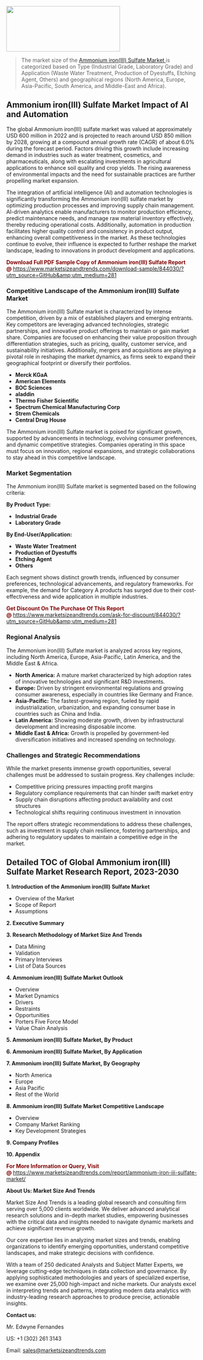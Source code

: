 <img src="https://100x100musica.es/wp-content/uploads/2024/12/Verified-Market-Reports-4-300x120.jpg" alt="" width="300" height="120" class="alignnone size-medium wp-image-100382" /><blockquote><p>The market size of the <a href="https://www.marketsizeandtrends.com/download-sample/844030/?utm_source=GitHub&amp;utm_medium=281" target="_blank">Ammonium iron(III) Sulfate Market </a>is categorized based on Type (Industrial Grade, Laboratory Grade) and Application (Waste Water Treatment, Production of Dyestuffs, Etching Agent, Others) and geographical regions (North America, Europe, Asia-Pacific, South America, and Middle-East and Africa).</p></blockquote><p><h2>Ammonium iron(III) Sulfate Market Impact of AI and Automation</h2><p>The global Ammonium iron(III) sulfate market was valued at approximately USD 600 million in 2022 and is projected to reach around USD 850 million by 2028, growing at a compound annual growth rate (CAGR) of about 6.0% during the forecast period. Factors driving this growth include increasing demand in industries such as water treatment, cosmetics, and pharmaceuticals, along with escalating investments in agricultural applications to enhance soil quality and crop yields. The rising awareness of environmental impacts and the need for sustainable practices are further propelling market expansion.</p><p>The integration of artificial intelligence (AI) and automation technologies is significantly transforming the Ammonium iron(III) sulfate market by optimizing production processes and improving supply chain management. AI-driven analytics enable manufacturers to monitor production efficiency, predict maintenance needs, and manage raw material inventory effectively, thereby reducing operational costs. Additionally, automation in production facilitates higher quality control and consistency in product output, enhancing overall competitiveness in the market. As these technologies continue to evolve, their influence is expected to further reshape the market landscape, leading to innovations in product development and applications.</p></p><p><strong><span style="color: #800000;">Download Full PDF Sample Copy of Ammonium iron(III) Sulfate Report @</span>&nbsp;</strong><a href="https://www.marketsizeandtrends.com/download-sample/844030/?utm_source=GitHub&amp;utm_medium=281">https://www.marketsizeandtrends.com/download-sample/844030/?utm_source=GitHub&amp;utm_medium=281</a></p><h3>Competitive Landscape of the Ammonium iron(III) Sulfate Market</h3><p>The Ammonium iron(III) Sulfate market is characterized by intense competition, driven by a mix of established players and emerging entrants. Key competitors are leveraging advanced technologies, strategic partnerships, and innovative product offerings to maintain or gain market share. Companies are focused on enhancing their value proposition through differentiation strategies, such as pricing, quality, customer service, and sustainability initiatives. Additionally, mergers and acquisitions are playing a pivotal role in reshaping the market dynamics, as firms seek to expand their geographical footprint or diversify their portfolios.</p><p><strong><p><ul><li>Merck KGaA </li><li> American Elements </li><li> BOC Sciences </li><li> aladdin </li><li> Thermo Fisher Scientific </li><li> Spectrum Chemical Manufacturing Corp </li><li> Strem Chemicals </li><li> Central Drug House</p></li></ul></p></strong></p><p>The Ammonium iron(III) Sulfate market is poised for significant growth, supported by advancements in technology, evolving consumer preferences, and dynamic competitive strategies. Companies operating in this space must focus on innovation, regional expansions, and strategic collaborations to stay ahead in this competitive landscape.</p><h3>Market Segmentation</h3><p>The Ammonium iron(III) Sulfate market is segmented based on the following criteria:</p><p><strong>By Product Type:</strong></p><p><strong><p><ul><li>Industrial Grade </li><li> Laboratory Grade</p></li></ul></p></strong></p><p><strong>By End-User/Application:</strong></p><p><strong><p><ul><li>Waste Water Treatment </li><li> Production of Dyestuffs </li><li> Etching Agent </li><li> Others</p></li></ul></p></strong></p><p>Each segment shows distinct growth trends, influenced by consumer preferences, technological advancements, and regulatory frameworks. For example, the demand for Category A products has surged due to their cost-effectiveness and wide application in multiple industries.</p><p><strong><span style="color: #800000;">Get Discount On The Purchase Of This Report @&nbsp;</span></strong><a href="https://www.marketsizeandtrends.com/ask-for-discount/844030/?utm_source=GitHub&amp;utm_medium=281">https://www.marketsizeandtrends.com/ask-for-discount/844030/?utm_source=GitHub&amp;utm_medium=281</a></p><h3>Regional Analysis</h3><p>The Ammonium iron(III) Sulfate market is analyzed across key regions, including North America, Europe, Asia-Pacific, Latin America, and the Middle East &amp; Africa.</p><ul><li><strong>North America:</strong> A mature market characterized by high adoption rates of innovative technologies and significant R&amp;D investments.</li><li><strong>Europe:</strong> Driven by stringent environmental regulations and growing consumer awareness, especially in countries like Germany and France.</li><li><strong>Asia-Pacific:</strong> The fastest-growing region, fueled by rapid industrialization, urbanization, and expanding consumer base in countries such as China and India.</li><li><strong>Latin America:</strong> Showing moderate growth, driven by infrastructural development and increasing disposable income.</li><li><strong>Middle East &amp; Africa:</strong> Growth is propelled by government-led diversification initiatives and increased spending on technology.</li></ul><h3>Challenges and Strategic Recommendations</h3><p>While the market presents immense growth opportunities, several challenges must be addressed to sustain progress. Key challenges include:</p><ul><li>Competitive pricing pressures impacting profit margins</li><li>Regulatory compliance requirements that can hinder swift market entry</li><li>Supply chain disruptions affecting product availability and cost structures</li><li>Technological shifts requiring continuous investment in innovation</li></ul><p>The report offers strategic recommendations to address these challenges, such as investment in supply chain resilience, fostering partnerships, and adhering to regulatory updates to maintain a competitive edge in the market.</p><h2>Detailed TOC of Global Ammonium iron(III) Sulfate Market Research Report, 2023-2030</h2><p><strong>1. Introduction of the Ammonium iron(III) Sulfate Market</strong></p><ul><li>Overview of the Market</li><li>Scope of Report</li><li>Assumptions&nbsp;</li></ul><p><strong>2. Executive Summary</strong></p><p><strong>3. Research Methodology of <strong>Market Size And Trends</strong></strong></p><ul><li>Data Mining</li><li>Validation</li><li>Primary Interviews</li><li>List of Data Sources&nbsp;</li></ul><p><strong>4. Ammonium iron(III) Sulfate Market Outlook</strong></p><ul><li>Overview</li><li>Market Dynamics</li><li>Drivers</li><li>Restraints</li><li>Opportunities</li><li>Porters Five Force Model</li><li>Value Chain Analysis&nbsp;</li></ul><p><strong>5. Ammonium iron(III) Sulfate Market, By Product</strong></p><p><strong>6. Ammonium iron(III) Sulfate Market, By Application</strong></p><p><strong>7. Ammonium iron(III) Sulfate Market, By Geography</strong></p><ul><li>North America</li><li>Europe</li><li>Asia Pacific</li><li>Rest of the World&nbsp;</li></ul><p><strong>8. Ammonium iron(III) Sulfate Market Competitive Landscape</strong></p><ul><li>Overview</li><li>Company Market Ranking</li><li>Key Development Strategies&nbsp;</li></ul><p><strong>9. Company Profiles</strong></p><p><strong>10. Appendix</strong></p><p><strong><span style="color: #800000;">For More Information or Query, Visit @&nbsp;</span></strong><a href="https://www.marketsizeandtrends.com/report/ammonium-iron-iii-sulfate-market/">https://www.marketsizeandtrends.com/report/ammonium-iron-iii-sulfate-market/</a></p><p></p><p><strong>About Us:&nbsp;Market Size And Trends</strong></p><p>Market Size And Trends&nbsp;is a leading global research and consulting firm serving over 5,000 clients worldwide. We deliver advanced analytical research solutions and in-depth market studies, empowering businesses with the critical data and insights needed to navigate dynamic markets and achieve significant revenue growth.</p><p>Our core expertise lies in analyzing market sizes and trends, enabling organizations to identify emerging opportunities, understand competitive landscapes, and make strategic decisions with confidence.</p><p>With a team of 250 dedicated Analysts and Subject Matter Experts, we leverage cutting-edge techniques in data collection and governance. By applying sophisticated methodologies and years of specialized expertise, we examine over 25,000 high-impact and niche markets. Our analysts excel in interpreting trends and patterns, integrating modern data analytics with industry-leading research approaches to produce precise, actionable insights.</p><p><strong>Contact us:</strong></p><p>Mr. Edwyne Fernandes</p><p>US: +1 (302) 261 3143</p><p>Email: <a href="mailto:sales@marketsizeandtrends.com">sales@marketsizeandtrends.com</a>&nbsp;</p>
